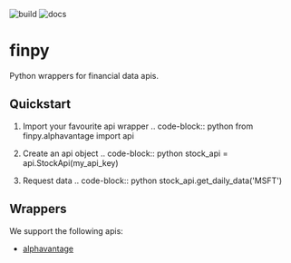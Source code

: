 ![build](https://github.com/apbeecham/finpy/workflows/build/badge.svg)
![docs](https://github.com/apbeecham/finpy/workflows/docs/badge.svg)

finpy
===

Python wrappers for financial data apis.

## Quickstart

1. Import your favourite api wrapper
.. code-block:: python
   from finpy.alphavantage import api

2. Create an api object
.. code-block:: python
   stock_api = api.StockApi(my_api_key)

3. Request data
.. code-block:: python
   stock_api.get_daily_data('MSFT')


## Wrappers
We support the following apis:

- [alphavantage](https://www.alphavantage.co)
